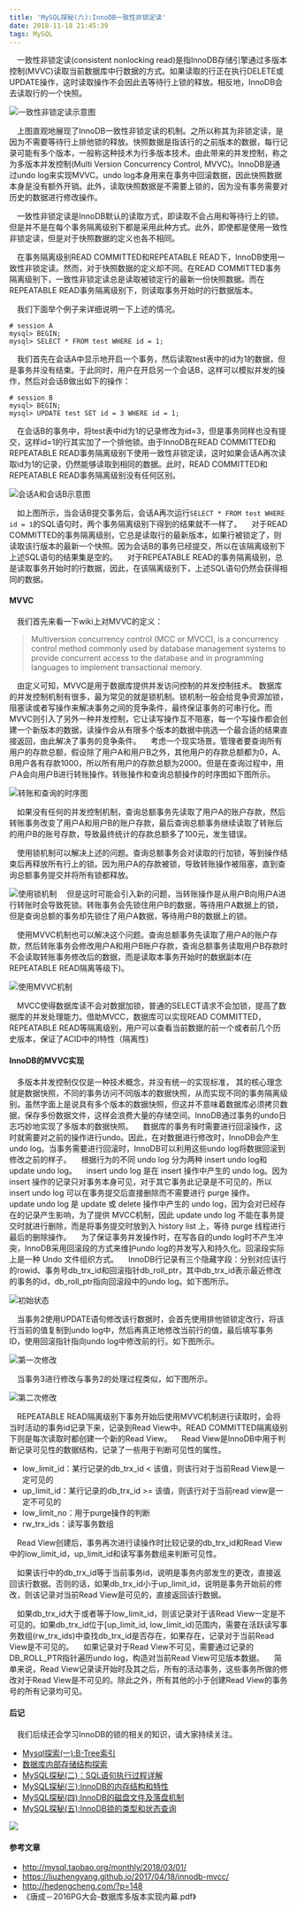 ```yaml
---
title: 'MySQL探秘(六):InnoDB一致性非锁定读'
date: 2018-11-18 21:45:39
tags: MySQL
---
```


&emsp;一致性非锁定读(consistent nonlocking read)是指InnoDB存储引擎通过多版本控制(MVVC)读取当前数据库中行数据的方式。如果读取的行正在执行DELETE或UPDATE操作，这时读取操作不会因此去等待行上锁的释放。相反地，InnoDB会去读取行的一个快照。

![一致性非锁定读示意图](http://pie6tw55i.bkt.clouddn.com/2018-mysql-6%E7%AE%80%E5%8D%95%E7%9A%84MVVC.jpg)

&emsp;上图直观地展现了InnoDB一致性非锁定读的机制。之所以称其为非锁定读，是因为不需要等待行上排他锁的释放。快照数据是指该行的之前版本的数据，每行记录可能有多个版本，一般称这种技术为行多版本技术。由此带来的并发控制，称之为多版本并发控制(Multi Version Concurrency Control, MVVC)。InnoDB是通过undo log来实现MVVC。undo log本身用来在事务中回滚数据，因此快照数据本身是没有额外开销。此外，读取快照数据是不需要上锁的，因为没有事务需要对历史的数据进行修改操作。

&emsp;一致性非锁定读是InnoDB默认的读取方式，即读取不会占用和等待行上的锁。但是并不是在每个事务隔离级别下都是采用此种方式。此外，即使都是使用一致性非锁定读，但是对于快照数据的定义也各不相同。

&emsp;在事务隔离级别READ COMMITTED和REPEATABLE READ下，InnoDB使用一致性非锁定读。然而，对于快照数据的定义却不同。在READ COMMITTED事务隔离级别下，一致性非锁定读总是读取被锁定行的最新一份快照数据。而在REPEATABLE READ事务隔离级别下，则读取事务开始时的行数据版本。

&emsp;我们下面举个例子来详细说明一下上述的情况。
```
# session A
mysql> BEGIN;
mysql> SELECT * FROM test WHERE id = 1;
```
&emsp;我们首先在会话A中显示地开启一个事务，然后读取test表中的id为1的数据，但是事务并没有结束。于此同时，用户在开启另一个会话B，这样可以模拟并发的操作，然后对会话B做出如下的操作：

```
# session B
mysql> BEGIN;
mysql> UPDATE test SET id = 3 WHERE id = 1;
```
&emsp;在会话B的事务中，将test表中id为1的记录修改为id=3，但是事务同样也没有提交，这样id=1的行其实加了一个排他锁。由于InnoDB在READ COMMITTED和REPEATABLE READ事务隔离级别下使用一致性非锁定读，这时如果会话A再次读取id为1的记录，仍然能够读取到相同的数据。此时，READ COMMITTED和REPEATABLE READ事务隔离级别没有任何区别。

![会话A和会话B示意图](http://pie6tw55i.bkt.clouddn.com/2018-mysql-6%E4%BC%9A%E8%AF%9DA%E5%92%8C%E4%BC%9A%E8%AF%9DB.jpg)

&emsp;如上图所示，当会话B提交事务后，会话A再次运行`SELECT * FROM test WHERE id = 1`的SQL语句时，两个事务隔离级别下得到的结果就不一样了。
&emsp;对于READ COMMITTED的事务隔离级别，它总是读取行的最新版本，如果行被锁定了，则读取该行版本的最新一个快照。因为会话B的事务已经提交，所以在该隔离级别下上述SQL语句的结果集是空的。
&emsp;对于REPEATABLE READ的事务隔离级别，总是读取事务开始时的行数据，因此，在该隔离级别下，上述SQL语句仍然会获得相同的数据。

#### MVVC
&emsp;我们首先来看一下wiki上对MVVC的定义：

> Multiversion concurrency control (MCC or MVCC), is a concurrency control
method commonly used by database management systems to provide
concurrent access to the database and in programming languages to
implement transactional memory.

&emsp;由定义可知，MVVC是用于数据库提供并发访问控制的并发控制技术。
数据库的并发控制机制有很多，最为常见的就是锁机制。锁机制一般会给竞争资源加锁，阻塞读或者写操作来解决事务之间的竞争条件，最终保证事务的可串行化。而MVVC则引入了另外一种并发控制，它让读写操作互不阻塞，每一个写操作都会创建一个新版本的数据，读操作会从有限多个版本的数据中挑选一个最合适的结果直接返回，由此解决了事务的竞争条件。
&emsp;考虑一个现实场景。管理者要查询所有用户的存款总额，假设除了用户A和用户B之外，其他用户的存款总额都为0，A、B用户各有存款1000，所以所有用户的存款总额为2000。但是在查询过程中，用户A会向用户B进行转账操作。转账操作和查询总额操作的时序图如下图所示。

![转账和查询的时序图](http://pie6tw55i.bkt.clouddn.com/2018-mysql-6MVVC%E5%8F%91%E7%94%9F%E9%94%99%E8%AF%AF.jpg)

&emsp;如果没有任何的并发控制机制，查询总额事务先读取了用户A的账户存款，然后转账事务改变了用户A和用户B的账户存款，最后查询总额事务继续读取了转账后的用户B的账号存款，导致最终统计的存款总额多了100元，发生错误。


&emsp;使用锁机制可以解决上述的问题。查询总额事务会对读取的行加锁，等到操作结束后再释放所有行上的锁。因为用户A的存款被锁，导致转账操作被阻塞，直到查询总额事务提交并将所有锁都释放。

![使用锁机制](http://pie6tw55i.bkt.clouddn.com/2018-mysql-6%E8%BD%AC%E8%B4%A6%E4%BD%BF%E7%94%A8%E9%94%81.jpg)
&emsp;但是这时可能会引入新的问题，当转账操作是从用户B向用户A进行转账时会导致死锁。转账事务会先锁住用户B的数据，等待用户A数据上的锁，但是查询总额的事务却先锁住了用户A数据，等待用户B的数据上的锁。

&emsp;使用MVVC机制也可以解决这个问题。查询总额事务先读取了用户A的账户存款，然后转账事务会修改用户A和用户B账户存款，查询总额事务读取用户B存款时不会读取转账事务修改后的数据，而是读取本事务开始时的数据副本(在REPEATABLE READ隔离等级下)。

![使用MVVC机制](http://pie6tw55i.bkt.clouddn.com/2018-mysql-6%E8%BD%AC%E8%B4%A6%E4%BD%BF%E7%94%A8MVVC.jpg)

&emsp;MVCC使得数据库读不会对数据加锁，普通的SELECT请求不会加锁，提高了数据库的并发处理能力。借助MVCC，数据库可以实现READ COMMITTED，REPEATABLE READ等隔离级别，用户可以查看当前数据的前一个或者前几个历史版本，保证了ACID中的I特性（隔离性)

#### InnoDB的MVVC实现
&emsp;多版本并发控制仅仅是一种技术概念，并没有统一的实现标准， 其的核心理念就是数据快照，不同的事务访问不同版本的数据快照，从而实现不同的事务隔离级别。虽然字面上是说具有多个版本的数据快照，但这并不意味着数据库必须拷贝数据，保存多份数据文件，这样会浪费大量的存储空间。InnoDB通过事务的undo日志巧妙地实现了多版本的数据快照。
&emsp;数据库的事务有时需要进行回滚操作，这时就需要对之前的操作进行undo。因此，在对数据进行修改时，InnoDB会产生undo log。当事务需要进行回滚时，InnoDB可以利用这些undo log将数据回滚到修改之前的样子。
&emsp;根据行为的不同 undo log 分为两种 insert undo log和update undo log。
&emsp;insert undo log 是在 insert 操作中产生的 undo log。因为 insert 操作的记录只对事务本身可见，对于其它事务此记录是不可见的，所以 insert undo log 可以在事务提交后直接删除而不需要进行 purge 操作。
&emsp;update undo log 是 update 或 delete 操作中产生的 undo log，因为会对已经存在的记录产生影响，为了提供 MVCC机制，因此 update undo log 不能在事务提交时就进行删除，而是将事务提交时放到入 history list 上，等待 purge 线程进行最后的删除操作。
&emsp;为了保证事务并发操作时，在写各自的undo log时不产生冲突，InnoDB采用回滚段的方式来维护undo log的并发写入和持久化。回滚段实际上是一种 Undo 文件组织方式。
&emsp;InnoDB行记录有三个隐藏字段：分别对应该行的rowid、事务号db_trx_id和回滚指针db_roll_ptr，其中db_trx_id表示最近修改的事务的id，db_roll_ptr指向回滚段中的undo log。如下图所示。

![初始状态](http://pie6tw55i.bkt.clouddn.com/2018-mysql-6innodb%E5%AE%9E%E7%8E%B0%E6%9C%80%E5%88%9D.jpg)

&emsp;当事务2使用UPDATE语句修改该行数据时，会首先使用排他锁锁定改行，将该行当前的值复制到undo log中，然后再真正地修改当前行的值，最后填写事务ID，使用回滚指针指向undo log中修改前的行。如下图所示。

![第一次修改](http://pie6tw55i.bkt.clouddn.com/2018-mysql-6innodb%E5%AE%9E%E7%8E%B02.jpg)

&emsp;当事务3进行修改与事务2的处理过程类似，如下图所示。

![第二次修改](http://pie6tw55i.bkt.clouddn.com/2018-mysql-6innodb%E7%9A%84%E5%AE%9E%E7%8E%B0%E4%BA%8B%E5%8A%A13.jpg)

&emsp;REPEATABLE READ隔离级别下事务开始后使用MVVC机制进行读取时，会将当时活动的事务id记录下来，记录到Read View中。READ COMMITTED隔离级别下则是每次读取时都创建一个新的Read View。
&emsp;Read View是InnoDB中用于判断记录可见性的数据结构，记录了一些用于判断可见性的属性。

- low_limit_id：某行记录的db_trx_id < 该值，则该行对于当前Read View是一定可见的
- up_limit_id：某行记录的db_trx_id >= 该值，则该行对于当前read view是一定不可见的
- low_limit_no：用于purge操作的判断
- rw_trx_ids：读写事务数组

&emsp;Read View创建后，事务再次进行读操作时比较记录的db_trx_id和Read View中的low_limit_id，up_limit_id和读写事务数组来判断可见性。

&emsp;如果该行中的db_trx_id等于当前事务id，说明是事务内部发生的更改，直接返回该行数据。否则的话，如果db_trx_id小于up_limit_id，说明是事务开始前的修改，则该记录对当前Read View是可见的，直接返回该行数据。

&emsp;如果db_trx_id大于或者等于low_limit_id，则该记录对于该Read View一定是不可见的。如果db_trx_id位于[up_limit_id, low_limit_id)范围内，需要在活跃读写事务数组(rw_trx_ids)中查找db_trx_id是否存在，如果存在，记录对于当前Read View是不可见的。
&emsp;如果记录对于Read View不可见，需要通过记录的DB_ROLL_PTR指针遍历undo log，构造对当前Read View可见版本数据。
&emsp;简单来说，Read View记录读开始时及其之后，所有的活动事务，这些事务所做的修改对于Read View是不可见的。除此之外，所有其他的小于创建Read View的事务号的所有记录均可见。

#### 后记
&emsp;我们后续还会学习InnoDB的锁的相关的知识，请大家持续关注。

- [Mysql探索(一):B-Tree索引
](https://mp.weixin.qq.com/s?__biz=MzU2MDYwMDMzNQ==&mid=2247483664&idx=1&sn=a4aea45edf13b367ee17539eaff4874b&chksm=fc04c570cb734c66447aec4344288025bfe6ba7d715af31dc6d60d65411cd90a05d9b02e749d&token=451486072&lang=zh_CN#rd)
- [数据库内部存储结构探索
](https://mp.weixin.qq.com/s?__biz=MzU2MDYwMDMzNQ==&mid=2247483669&idx=1&sn=de5770a2c732a688b6377b4201bf1577&chksm=fc04c575cb734c63fb5da0a871c5447c0cbbaea2a0a39d3896058b546e3d3a85575f575faf4b&token=451486072&lang=zh_CN#rd)
- [MySQL探秘(二)：SQL语句执行过程详解
](https://mp.weixin.qq.com/s?__biz=MzU2MDYwMDMzNQ==&mid=2247483673&idx=1&sn=cba5118dd4705035c40089a9e59305a9&chksm=fc04c579cb734c6fbc0e67006493d5727ed62262ac243ec74ad6c088cb4e3bcd53dfad73caaf&token=451486072&lang=zh_CN#rd)
- [MySQL探秘(三):InnoDB的内存结构和特性
](https://mp.weixin.qq.com/s?__biz=MzU2MDYwMDMzNQ==&mid=2247483676&idx=1&sn=b82135c479c806d2b97d026e143f346a&chksm=fc04c57ccb734c6a530b209b3d78de96c30291228e2296179565cc367107df9bc05bcc325c1c&token=451486072&lang=zh_CN#rd)
- [MySQL探秘(四):InnoDB的磁盘文件及落盘机制
](https://mp.weixin.qq.com/s?__biz=MzU2MDYwMDMzNQ==&mid=2247483683&idx=1&sn=5225ab3481c38bb57297a36df8e62bce&chksm=fc04c543cb734c556574f9e5331ab70f0c8239d70197f70015f58d4ac3f5c4d0b1260f0478e3&token=451486072&lang=zh_CN#rd)
- [MySQL探秘(五):InnoDB锁的类型和状态查询
](https://mp.weixin.qq.com/s?__biz=MzU2MDYwMDMzNQ==&mid=2247483694&idx=1&sn=671ad369f67441c7d1572110066d5695&chksm=fc04c54ecb734c58101f8ff020914f4cccaf6660742a6723b431066ca05d5e71365dfd8d4556&token=451486072&lang=zh_CN#rd)

![](http://pie6tw55i.bkt.clouddn.com/qrcode_for_gh_bcc90a2a52c5_344.jpg)

#### 参考文章
- http://mysql.taobao.org/monthly/2018/03/01/
- https://liuzhengyang.github.io/2017/04/18/innodb-mvcc/
- http://hedengcheng.com/?p=148
- 《唐成－2016PG大会-数据库多版本实现内幕.pdf》
